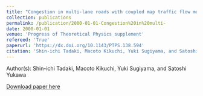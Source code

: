 ```yaml
---
title: "Congestion in multi-lane roads with coupled map traffic flow model"
collection: publications
permalink: /publication/2000-01-01-Congestion%20in%20multi-
date: 2000-01-01
venue: 'Progress of Theoretical Physics supplement'
refereed: 'True'
paperurl: 'https://dx.doi.org/10.1143/PTPS.138.594'
citation: 'Shin-ichi Tadaki, Macoto Kikuchi, Yuki Sugiyama, and Satoshi Yukawa, Congestion in multi-lane roads with coupled map traffic flow model, Progress of Theoretical Physics supplement, <b>138</b>, 594-595, (2000)'
---
```


Author(s): Shin-ichi Tadaki, Macoto Kikuchi, Yuki Sugiyama, and Satoshi Yukawa


<a href='https://dx.doi.org/10.1143/PTPS.138.594'>Download paper here</a>
